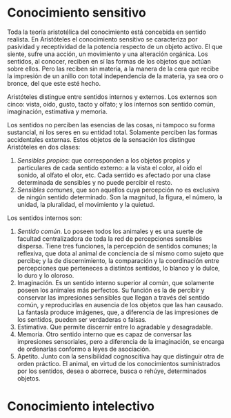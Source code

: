 # Conocimiento sensitivo

Toda la teoría aristotélica del conocimiento está concebida en sentido realista. En Aristóteles el conocimiento sensitivo se caracteriza por pasividad y receptividad de la potencia respecto de un objeto activo. El que siente, sufre una acción, un movimiento y una alteración orgánica. Los sentidos, al conocer, reciben en sí las formas de los objetos que actúan sobre ellos. Pero las reciben sin materia, a la manera de la cera que recibe la impresión de un anillo con total independencia de la materia, ya sea oro o bronce, del que este esté hecho.

Aristóteles distingue entre sentidos internos y externos. Los externos son cinco: vista, oído, gusto, tacto y olfato; y los internos son sentido común, imaginación, estimativa y memoria. 

Los sentidos no perciben las esencias de las cosas, ni tampoco su forma sustancial, ni los seres en su entidad total. Solamente perciben las formas accidentales externas. Estos objetos de la sensación los distingue Aristóteles en dos clases:
1. *Sensibles propios*: que corresponden a los objetos propios y particulares de cada sentido externo: a la vista el color, al oído el sonido, al olfato el olor, etc. Cada sentido es afectado por una clase determinada de sensibles y no puede percibir el resto.
2. *Sensibles comunes*, que son aquellos cuya percepción no es exclusiva de ningún sentido determinado. Son la magnitud, la figura, el número, la unidad, la pluralidad, el movimiento y la quietud.

Los sentidos internos son:

1. *Sentido común*. Lo poseen todos los animales y es una suerte de facultad centralizadora de toda la red de percepciones sensibles dispersa. Tiene tres funciones, la percepción de sentidos comunes; la reflexiva, que dota al animal de conciencia de sí mismo como sujeto que percibe; y la de discernimiento, la comparación y la coordinación entre percepciones que perteneces a distintos sentidos, lo blanco y lo dulce, lo duro y lo oloroso.
2. Imaginación. Es un sentido interno superior al común, que solamente poseen los animales más perfectos. Su función es la de percibir y conservar las impresiones sensibles que llegan a través del sentido común, y reproducirlas en ausencia de los objetos que las han causado. La fantasía produce imágenes, que, a diferencia de las impresiones de los sentidos, pueden ser verdaderas o falsas.
3. Estimativa. Que permite discernir entre lo agradable y desagradable.
4. Memoria. Otro sentido interno que es capaz de conversar las impresiones sensoriales, pero a diferencia de la imaginación, se encarga de ordenarlas conformo a leyes de asociación.
5. Apetito. Junto con la sensibilidad cognoscitiva hay que distinguir otra de orden práctico. El animal, en virtud de los conocimientos suministrados por los sentidos, desea o aborrece, busca o rehúye, determinados objetos.


# Conocimiento intelectivo
